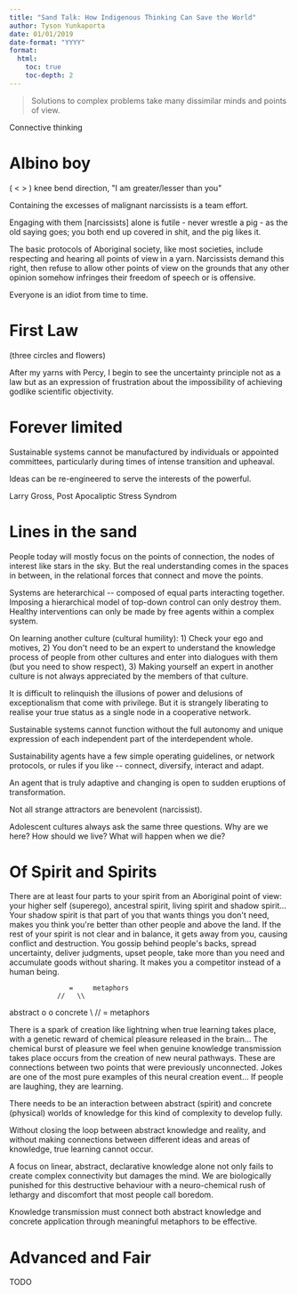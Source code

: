 ```yaml
---
title: "Sand Talk: How Indigenous Thinking Can Save the World"
author: Tyson Yunkaporta 
date: 01/01/2019
date-format: "YYYY"
format:
  html:
    toc: true
    toc-depth: 2
---
```



> Solutions to complex problems take many dissimilar minds and points of view.

Connective thinking


# Albino boy

( < > ) knee bend direction, "I am greater/lesser than you"

Containing the excesses of malignant narcissists is a team effort.

Engaging with them [narcissists] alone is futile - never wrestle a pig - as the old saying goes; you both end up covered in shit, and the pig likes it.

The basic protocols of Aboriginal society, like most societies, include respecting and hearing all points of view in a yarn. Narcissists demand this right, then refuse to allow other points of view on the grounds that any other opinion somehow infringes their freedom of speech or is offensive.

Everyone is an idiot from time to time.


# First Law

(three circles and flowers)

After my yarns with Percy, I begin to see the uncertainty principle not as a law but as an expression of frustration about the impossibility of achieving godlike scientific objectivity.


# Forever limited

Sustainable systems cannot be manufactured by individuals or appointed committees, particularly during times of intense transition and upheaval.

Ideas can be re-engineered to serve the interests of the powerful.

Larry Gross, Post Apocaliptic Stress Syndrom


# Lines in the sand

People today will mostly focus on the points of connection, the nodes of interest like stars in the sky. But the real understanding comes in the spaces in between, in the relational forces that connect and move the points.

Systems are heterarchical -- composed of equal parts interacting together. Imposing a hierarchical model of top-down control can only destroy them. Healthy interventions can only be made by free agents within a complex system.

On learning another culture (cultural humility): 1) Check your ego and motives, 2) You don't need to be an expert to understand the knowledge process of people from other cultures and enter into dialogues with them (but you need to show respect), 3) Making yourself an expert in another culture is not always appreciated by the members of that culture.

It is difficult to relinquish the illusions of power and delusions of exceptionalism that come with privilege. But it is strangely liberating to realise your true status as a single node in a cooperative network.

Sustainable systems cannot function without the full autonomy and unique expression of each independent part of the interdependent whole.

Sustainability agents have a few simple operating guidelines, or network protocols, or rules if you like -- connect, diversify, interact and adapt.

An agent that is truly adaptive and changing is open to sudden eruptions of transformation.

Not all strange attractors are benevolent (narcissist).

Adolescent cultures always ask the same three questions. Why are we here? How should we live? What will happen when we die?


# Of Spirit and Spirits

There are at least four parts to your spirit from an Aboriginal point of view: your higher self (superego), ancestral spirit, living spirit and shadow spirit... Your shadow spirit is that part of you that wants things you don't need, makes you think you're better than other people and above the land. If the rest of your spirit is not clear and in balance, it gets away from you, causing conflict and destruction. You gossip behind people's backs, spread uncertainty, deliver judgments, upset people, take more than you need and accumulate goods without sharing. It makes you a competitor instead of a human being.

                   =     metaphors   
                //   \\    
abstract    o      o   concrete
                \\   //
                   =    metaphors
                  
There is a spark of creation like lightning when true learning takes place, with a genetic reward of chemical pleasure released in the brain...
The chemical burst of pleasure we feel when genuine knowledge transmission takes place occurs from the creation of new neural pathways. These are connections between two points that were previously unconnected. Jokes are one of the most pure examples of this neural creation event... If people are laughing, they are learning.

There needs to be an interaction between abstract (spirit) and concrete (physical) worlds of knowledge for this kind of complexity to develop fully.

Without closing the loop between abstract knowledge and reality, and without making connections between different ideas and areas of knowledge, true learning cannot occur.

A focus on linear, abstract, declarative knowledge alone not only fails to create complex connectivity but damages the mind. We are biologically punished for this destructive behaviour with a neuro-chemical rush of lethargy and discomfort that most people call boredom.

Knowledge transmission must connect both abstract knowledge and concrete application through meaningful metaphors to be effective.


# Advanced and Fair

TODO
